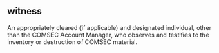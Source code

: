 ## witness

An appropriately cleared (if applicable) and designated individual, other than the COMSEC Account Manager, who observes and testifies to the inventory or destruction of COMSEC material.


